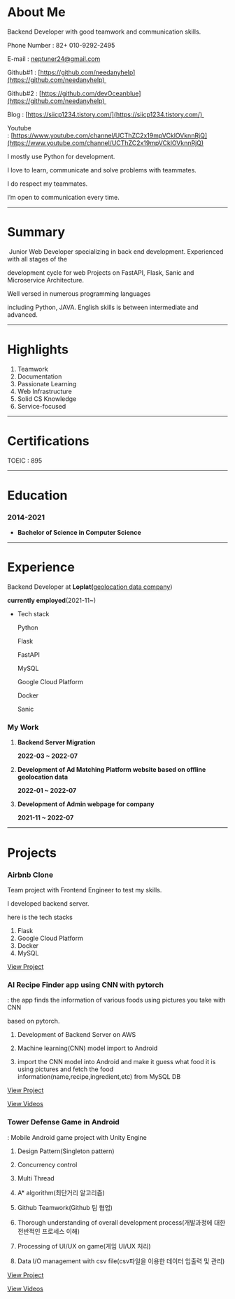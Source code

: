 # About Me

Backend Developer with good teamwork and communication skills. 

Phone Number : 82+ 010-9292-2495 

E-mail : [neptuner24@gmail.com](mailto:neptuner24@gmail.com) 

Github#1 : [https://github.com/needanyhelp](https://github.com/needanyhelp) 

Github#2 : [https://github.com/devOceanblue](https://github.com/needanyhelp) 

Blog : [https://siicp1234.tistory.com/](https://siicp1234.tistory.com/) 

Youtube : [https://www.youtube.com/channel/UCThZC2x19mpVCklOVknnRjQ](https://www.youtube.com/channel/UCThZC2x19mpVCklOVknnRjQ)

I mostly use Python for development.

I love to learn, communicate and solve problems with teammates.

I do respect my teammates. 

I’m open to communication every time.

---

# Summary

 Junior Web Developer specializing in back end development. Experienced with all stages of the 

 development cycle for web Projects on FastAPI, Flask, Sanic and Microservice Architecture.

 Well versed in numerous programming languages 

 including Python, JAVA. English skills is between intermediate and advanced.

---

# Highlights

1. Teamwork 
2. Documentation 
3. Passionate Learning 
4. Web Infrastructure 
5. Solid CS Knowledge 
6. Service-focused 

---

# Certifications

   TOEIC : 895

---

# Education

### 2014-2021

- ****Bachelor of Science in Computer Science****

---

# Experience

Backend Developer at **Loplat(**[geolocation data company](https://www.loplat.com)) 

**currently employed**(2021-11~)

- Tech stack
    
    Python
    
    Flask
    
    FastAPI
    
    MySQL
    
    Google Cloud Platform
    
    Docker
    
    Sanic
    

### My Work

1. **Backend Server Migration** 
    
    **2022-03 ~ 2022-07**
    
2. **Development of Ad Matching Platform website based on offline geolocation data**
    
    **2022-01 ~ 2022-07**
    
3. **Development of Admin webpage for company** 
    
    **2021-11 ~ 2022-07**
    

---

# Projects

### Airbnb Clone

Team project with Frontend Engineer to test my skills.

I developed backend server.

here is the tech stacks

1. Flask
2. Google Cloud Platform
3. Docker
4. MySQL

[View Project](https://github.com/devOceanblue/AirB-portfolio)

### AI Recipe Finder app using CNN with pytorch

: the app finds the information of various foods using pictures you take with CNN 

based on pytorch. 

1. Development of Backend Server on AWS

2. Machine learning(CNN) model import to Android

3. import the CNN model into Android and make it guess what food it is using pictures and fetch the food information(name,recipe,ingredient,etc) from MySQL DB 

[View Project](https://github.com/needanyhelp/-)

[View Videos](https://www.youtube.com/watch?v=tRqgT2bmPMI&ab_channel=tipsBlender)

### Tower Defense Game in Android

: Mobile Android game project with Unity Engine  

1. Design Pattern(Singleton pattern)

2. Concurrency control

3. Multi Thread

4. A* algorithm(최단거리 알고리즘)

5. Github Teamwork(Github 팀 협업)

6. Thorough understanding of overall development process(개발과정에 대한 전반적인 프로세스 이해)

7. Processing of UI/UX on game(게임 UI/UX 처리)

8. Data I/O management with csv file(csv파일을 이용한 데이터 입출력 및 관리)

[View Project](https://github.com/nibya1322/Project_Defengers)

[View Videos](https://www.youtube.com/watch?v=vrcLxVF3B-8)
